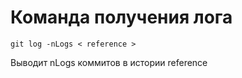 # Команда получения лога

```
git log -nLogs < reference >
```

Выводит nLogs коммитов в истории reference

